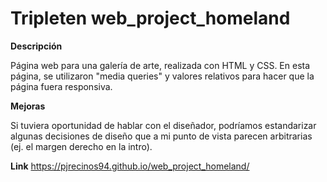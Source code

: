 # Tripleten web_project_homeland

**Descripción**

Página web para una galería de arte, realizada con HTML y CSS. En esta página, se utilizaron "media queries" y valores relativos para hacer que la página fuera responsiva.

**Mejoras**

Si tuviera oportunidad de hablar con el diseñador, podríamos estandarizar algunas decisiones de diseño que a mi punto de vista parecen arbitrarias (ej. el margen derecho en la intro).

**Link**
https://pjrecinos94.github.io/web_project_homeland/
